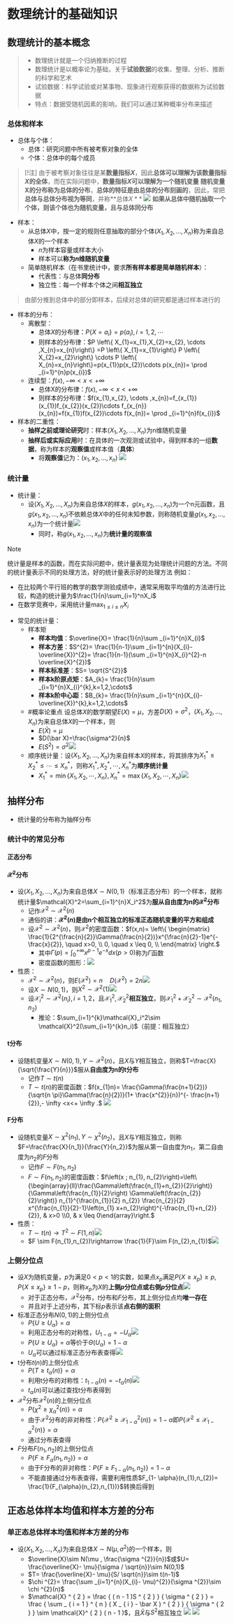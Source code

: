 # 数理统计的基础知识
## 数理统计的基本概念
> - 数理统计就是一个归纳推断的过程
> - 数理统计是以概率论为基础，关于**试验数据**的收集、整理、分析、推断的科学和艺术
> - 试验数据：科学试验或对某事物、现象进行观察获得的数据称为试验数据
> - 特点：数据受随机因素的影响，我们可以通过某种概率分布来描述
### 总体和样本
- 总体与个体：
	- 总体：研究问题中所有被考察对象的全体
	- 个体：总体中的每个成员
> [!注]
> 由于被考察对象往往是某**数量指标$X$**，因此**总体可以理解为该数量指标$X$的全体**，而在实际问题中，**数量指标$X$可以理解为一个随机变量**
> **随机变量X的分布称为总体的分布**，**总体的特征是由总体的分布刻画的**，因此，常把**总体与总体分布视为等同**，并称**总体$X**$
> ![](https://jiunian-pic-1310185536.cos.ap-nanjing.myqcloud.com/picgo%2F20221216104738.png)
> **如果从总体中随机抽取一个个体，则该个体也为随机变量，且与总体同分布**
- 样本：
	- 从总体$X$中，按一定的规则任意抽取的部分个体$(X_1,X_2,...,X_n)$称为来自总体$X$的一个样本
		- $n$为样本容量或样本大小
		- 样本可以**称为$n$维随机变量**
	- 简单随机样本（在书里统计中，要求**所有样本都是简单随机样本**）：
		- 代表性：与总体**同分布**
		- 独立性：每一个样本个体之间**相互独立**
> 由部分推到总体中的部分即样本，后续对总体的研究都是通过样本进行的

- 样本的分布：
	- 离散型：
		- 总体$X$的分布律：$P \left\{ X=a_{i}\right\} =p(a_{i}),i=1,2,\cdots$
		- 则样本的分布律：$P \left\{ X_{1}=x_{1},X_{2}=x_{2}, \cdots ,X_{n}=x_{n}\right\} =P \left\{ X_{1}=x_{1}\right\} P \left\{ X_{2}=x_{2}\right\} \cdots P \left\{ X_{n}=x_{n}\right\}=p(x_{1})p(x_{2})\cdots p(x_{n})= \prod _{i=1}^{n}p(x_{i})$
	- 连续型：$f(x),- \infty <x<+\infty$
		- 总体X的分布律：$f(x),- \infty <x<+\infty$
		- 则样本的分布律：$f(x_{1},x_{2}, \cdots ,x_{n})=f_{x_{1}}(x_{1})f_{x_{2}}(x_{2})\cdots f_{x_{n}}(x_{n})=f(x_{1})f(x_{2})\cdots f(x_{n})= \prod _{i=1}^{n}f(x_{i})$
- 样本的二重性：
	- **抽样之前或理论研究**时：样本$(X_1,X_2,...,X_n)$为n维随机变量
	- **抽样后或实际应用**时：在具体的一次观测或试验中，得到样本的一组**数据**，称为样本的**观察值**或样本值（**具体**）
		- 将**观察值**记为：$(x_1,x_2,...,x_n)$
![](https://jiunian-pic-1310185536.cos.ap-nanjing.myqcloud.com/picgo%2F20221216110225.png)

### 统计量
- 统计量：
	- 设$(X_1,X_2,...,X_n)$为来自总体$X$的样本，$g(x_1,x_2,...,x_n)$为一个n元函数，且$g(x_1,x_2,...,x_n)$不依赖总体$X$中的任何未知参数，则称随机变量$g(x_1,x_2,...,x_n)$为一个统计量![](https://jiunian-pic-1310185536.cos.ap-nanjing.myqcloud.com/picgo%2F20221216110815.png)
		- 同时，称$g(x_1,x_2,...,x_n)$为**统计量的观察值**
> [!NOTE]
> 统计量是样本的函数，而在实际问题中，统计量表现为处理统计问题的方法。不同的统计量表示不同的处理方法，好的统计量表示好的处理方法
> 例如：
> - 在比较两个平行班的教学的数学测验成绩中，通常采用取平均值的方法进行比较，构造的统计量为$\frac{1}{n}\sum_{i=1}^nX_i$
> - 在数学竞赛中，采用统计量$\max_{1\le i \le n}X_i$
- 常见的统计量：
	- 样本矩
		- **样本均值**：$\overline{X}= \frac{1}{n}\sum _{i=1}^{n}X_{i}$
		- **样本方差**：$S^{2}= \frac{1}{n-1}\sum _{i=1}^{n}(X_{i}- \overline{X})^{2}= \frac{1}{n-1}(\sum _{i=1}^{n}X_{i}^{2}-n \overline{X}^{2})$
		- **样本标准差**：$S= \sqrt{S^{2}}$
		- **样本k阶原点矩**：$A_{k}= \frac{1}{n}\sum _{i=1}^{n}X_{i}^{k},k=1,2,\cdots$
		- **样本k阶中心距**：$B_{k}= \frac{1}{n}\sum _{i=1}^{n}(X_{i}- \overline{X})^{k},k=1,2,\cdots$
	- #概率论重点 设总体$X$的数学期望$E(X)=\mu$，方差$D(X)=\sigma^2$，$(X_1,X_2,...,X_n)$为来自总体$X$的一个样本，则
		- $E(\bar X)=\mu$
		- $D(\bar X)=\frac{\sigma^2}{n}$
		- $E(S^2)=\sigma^2$![](https://jiunian-pic-1310185536.cos.ap-nanjing.myqcloud.com/picgo%2F20221216112224.png)
	- 顺序统计量：设$(X_1,X_2,...,X_n)$为来自样本$X$的样本，将其排序为$X_{1}^{*}\leq X_{2}^{*}\leq \cdots \leq X_{n}^{*}$，则称$X_{1}^{*},X_{2}^{*}, \cdots ,X_{n}^{*}$为**顺序统计量**
		- $X_{1}^{*}= \min \left\{ X_{1},X_{2}, \cdots ,X_{n}\right\} ,X_{n}^{*}= \max \left\{ X_{1},X_{2}, \cdots ,X_{n}\right\}$![](https://jiunian-pic-1310185536.cos.ap-nanjing.myqcloud.com/picgo%2F20221216113025.png)

## 抽样分布
- 统计量的分布称为抽样分布
### 统计中的常见分布
#### 正态分布
#### $\mathcal{X}^2$分布
- 设$(X_1,X_2,...,X_n)$为来自总体$X\sim N(0,1)$（标准正态分布）的一个样本，就称统计量$\mathcal{X}^2=\sum_{i=1}^{n}X_i^2$为**服从自由度为n的$\mathcal{X}^2$分布**
	- 记作$\mathcal{X}^2\sim \mathcal{X}^2(n)$
	- 通俗的讲：**$\mathcal{X}^2(n)$是由n个相互独立的标准正态随机变量的平方和组成**
	- 设$\mathcal{X}^2\sim \mathcal{X}^2(n)$，则$\mathcal{X}^2$的密度函数：$f(x,n)= \left\{ \begin{matrix} \frac{1}{2^{\frac{n}{2}}\Gamma(\frac{n}{2})}x^{\frac{n}{2}-1}e^{- \frac{x}{2}}, \quad x>0, \\ 0, \quad x \leq 0, \\ \end{matrix} \right.$
		- 其中$\Gamma(p)= \int _{0}^{+ \infty}x^{p-1}e^{-x}dx(p>0)$称为$\Gamma$函数
		- 密度函数的图形：![](https://jiunian-pic-1310185536.cos.ap-nanjing.myqcloud.com/picgo%2F20221214102437.png)
- 性质：
	- $\mathcal{X}^2\sim \mathcal{X}^2(n)$，则$E(\mathcal{X}^2)=n\quad D(\mathcal{X}^2)=2n$![](https://jiunian-pic-1310185536.cos.ap-nanjing.myqcloud.com/picgo%2F20221214103216.png)
	- 设$X\sim N(0,1)$，则$X^2\sim \mathcal{X}^2(1)$![](https://jiunian-pic-1310185536.cos.ap-nanjing.myqcloud.com/picgo%2F20221214103526.png)
	- 设$\mathcal{X}_i^2 \sim \mathcal{X}^2(n_i),i=1,2$，且$\mathcal{X}_{1}^{2}, \mathcal{X} _{2}^{2}$**相互独立**，则$\mathcal{X}_1^2+\mathcal{X}_2^2\sim \mathcal{X}^2(n_1,n_2)$
		- 推论：$\sum_{i=1}^{k}\mathcal{X}_i^2\sim \mathcal{X}^2(\sum_{i=1}^{k}n_i)$（前提：相互独立）
#### t分布
- 设随机变量$X\sim N(0,1),Y\sim\mathcal{X}^2(n)$，且$X$与$Y$相互独立，则称$T=\frac{X}{\sqrt{\frac{Y}{n}}}$服从**自由度为n的t分布**
	- 记作$T\sim t(n)$
	- $T\sim t(n)$的密度函数：$f(x_{1}n)= \frac{\Gamma(\frac{n+1}{2})}{\sqrt{n \pi}\Gamma(\frac{n}{2})}(1+ \frac{x^{2}}{n})^{- \frac{n+1}{2}},- \infty <x<+ \infty .$
![](https://jiunian-pic-1310185536.cos.ap-nanjing.myqcloud.com/picgo%2F20221216115140.png)

#### F分布
- 设随机变量$X \sim \chi ^{2}(n_{1}),Y \sim \chi ^{2}(n_{2})$，且$X$与$Y$相互独立，则称$F=\frac{\frac{X}{n_1}}{\frac{Y}{n_2}}$为服从第一自由度为$n_1$，第二自由度为$n_2$的$F$分布
	- 记作$F\sim F(n_1,n_2)$
	- $F\sim F(n_1,n_2)$的密度函数：$f\left(x ; n_{1}, n_{2}\right)=\left\{\begin{array}{ll}\frac{\Gamma\left(\frac{n_{1}+n_{2}}{2}\right)}{\Gamma\left(\frac{n_{1}}{2}\right) \Gamma\left(\frac{n_{2}}{2}\right)} n_{1}^{\frac{n_{1}}{2} n_{2}} \frac{n_{2}}{2} x^{\frac{n_{1}}{2}-1}\left(n_{1} x+n_{2}\right)^{-\frac{n_{1}+n_{2}}{2}}, & x>0 \\0, & x \leq 0\end{array}\right.$
- 性质：
	- $T\sim t(n) \rightarrow T^2\sim F(1,n)$![](https://jiunian-pic-1310185536.cos.ap-nanjing.myqcloud.com/picgo%2F20221216114538.png)
	- $F \sim F(n_{1},n_{2})\rightarrow \frac{1}{F}\sim F(n_{2},n_{1})$![](https://jiunian-pic-1310185536.cos.ap-nanjing.myqcloud.com/picgo%2F20221216114639.png)

### 上侧分位点
- 设$X$为随机变量，$p$为满足$0 < p < 1$的实数，如果点$x_p$满足$P \left\{ X \geq x_{p}\right\} \geq p,P \left\{ X \leq x_{p}\right\} \geq 1-p$，则称$x_p$为$X$的**上侧$p$分位点或右侧$p$分位点**![](https://jiunian-pic-1310185536.cos.ap-nanjing.myqcloud.com/picgo%2F20221216115546.png)
	- 对于正态分布，$\mathcal{X}^2$分布，$t$分布和$F$分布，其上侧分位点均**唯一存在**
	- 并且对于上述分布，其下标$p$表示该**点右侧的面积**
- 标准正态分布$N(0,1)$的上侧分位点
	- $P\{U \ge U_\alpha\}=\alpha$
	- 利用正态分布的对称性，$U_{1-\alpha}=-U_\alpha$![](https://jiunian-pic-1310185536.cos.ap-nanjing.myqcloud.com/picgo%2F20221216141005.png)
	- $P\{U\ge U_\alpha\}=\alpha$等价于$\Theta(U_\alpha)=1-\alpha$
	- $U_\alpha$可以通过标准正态分布表查得![](https://jiunian-pic-1310185536.cos.ap-nanjing.myqcloud.com/picgo%2F20221216141017.png)
- t分布$t(n)$的上侧分位点
	- $P \left\{ T \geq t_{\alpha}(n)\right\} =\alpha$
	- 利用t分布的对称性：$t_{1- \alpha}(n)=-t_{\alpha}(n)$![](https://jiunian-pic-1310185536.cos.ap-nanjing.myqcloud.com/picgo%2F20221216141207.png)
	- $t_\alpha(n)$可以通过查找t分布表得到
- $\mathcal{X}^2$分布$\mathcal{X}^2(n)$的上侧分位点
	- $P \left\{ \chi ^{2}\geq \chi _{\alpha}^{2}(n)\right\} =\alpha$
	- 由于$\mathcal{X}^2$分布的非对称性：$P\{\mathcal{X}^2\ge \mathcal{X}_{1-\alpha}^2(n)\}=1-\alpha$即$P\{\mathcal{X}^2\le \mathcal{X}_{1-\alpha}^2(n)\}=\alpha$
	- 通过分布表查得
- $F$分布$F(n_1,n_2)$的上侧分位点
	- $P \left\{ F \geq F_{\alpha}(n_{1},n_{2})\right\} =\alpha$
	- 由于F分布的非对称性：$P \left\{ F \geq F_{1- \alpha}(n_{1},n_{2})\right\} =1-\alpha$
	- 不能直接通过分布表查得，需要利用性质$F_{1- \alpha}(n_{1},n_{2})= \frac{1}{F_{\alpha}(n_{2},n_{1})}$转换后得到

## 正态总体样本均值和样本方差的分布
### 单正态总体样本均值和样本方差的分布
- 设$(X_1,X_2,...,X_n)$为来自总体$X\sim N(\mu, \sigma^2)$的一个样本，则
	- $\overline{X}\sim N(\mu , \frac{\sigma ^{2}}{n})$或$U= \frac{\overline{X}- \mu}{\sigma / \sqrt{n}}\sim N(0,1)$
	- $T= \frac{\overline{X}- \mu}{S/ \sqrt{n}}\sim t(n-1)$
	- $\chi ^{2}= \frac{\sum _{i=1}^{n}(X_{i}- \mu)^{2}}{\sigma ^{2}}\sim \chi ^{2}(n)$
	- $\mathcal{X} ^ { 2 } = \frac { ( n - 1 )S ^ { 2 } } { \sigma ^ { 2 } } = \frac { \sum _ { i = 1 } ^ { n } ( X _ { i } - \bar X ) ^ { 2 } } { \sigma ^ { 2 } } \sim \mathcal{X}^ { 2 } ( n - 1 )$，且$\bar X$与$S^2$相互独立
![](https://jiunian-pic-1310185536.cos.ap-nanjing.myqcloud.com/picgo%2F20221216142249.png)
![](https://jiunian-pic-1310185536.cos.ap-nanjing.myqcloud.com/picgo%2F20221216142257.png)
